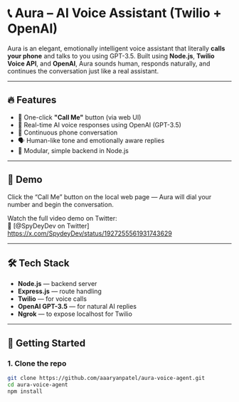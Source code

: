 # 📞 Aura – AI Voice Assistant (Twilio + OpenAI)

Aura is an elegant, emotionally intelligent voice assistant that literally **calls your phone** and talks to you using GPT-3.5. Built using **Node.js**, **Twilio Voice API**, and **OpenAI**, Aura sounds human, responds naturally, and continues the conversation just like a real assistant.

---

## 🔥 Features

- 📱 One-click **"Call Me"** button (via web UI)
- 🧠 Real-time AI voice responses using OpenAI (GPT-3.5)
- 🔁 Continuous phone conversation
- 🗣️ Human-like tone and emotionally aware replies
- 🧩 Modular, simple backend in Node.js

---

## 🧪 Demo

Click the “Call Me” button on the local web page — Aura will dial your number and begin the conversation.

Watch the full video demo on Twitter:  
🎥 [@SpyDeyDev on Twitter] https://x.com/SpydeyDev/status/1927255561931743629


---

## 🛠️ Tech Stack

- **Node.js** — backend server
- **Express.js** — route handling
- **Twilio** — for voice calls
- **OpenAI GPT-3.5** — for natural AI replies
- **Ngrok** — to expose localhost for Twilio

---

## 🚀 Getting Started

### 1. Clone the repo

```bash
git clone https://github.com/aaaryanpatel/aura-voice-agent.git
cd aura-voice-agent
npm install
